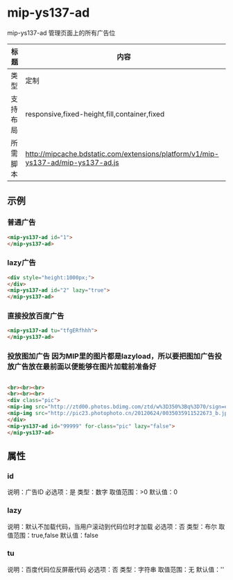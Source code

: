 # mip-ys137-ad

mip-ys137-ad 管理页面上的所有广告位

标题|内容
----|----
类型|定制
支持布局|responsive,fixed-height,fill,container,fixed
所需脚本|http://mipcache.bdstatic.com/extensions/platform/v1/mip-ys137-ad/mip-ys137-ad.js

## 示例

### 普通广告
```html
<mip-ys137-ad id="1">
</mip-ys137-ad>
```

### lazy广告
```html
<div style="height:1000px;">
</div>
<mip-ys137-ad id="2" lazy="true">
</mip-ys137-ad>
```

### 直接投放百度广告
```html
<mip-ys137-ad tu="tfgERfhhh">
</mip-ys137-ad>
```

### 投放图加广告 因为MIP里的图片都是lazyload，所以要把图加广告投放广告放在最前面以便能够在图片加载前准备好
```html

<br><br><br>
<br><br><br>
<div class="pic">
<mip-img src="http://ztd00.photos.bdimg.com/ztd/w%3D350%3Bq%3D70/sign=e3bb1c4b97ef76c6d0d2fd2ead2d8cc7/f703738da9773912b57d4b0bff198618367ae205.jpg"></mip-img><br><br><br>
<mip-img src="http://pic23.photophoto.cn/20120624/0035035911522673_b.jpg"></mip-img>
</div>
<mip-ys137-ad id="99999" for-class="pic" lazy="false">
</mip-ys137-ad>
```
## 属性

### id

说明：广告ID
必选项：是
类型：数字
取值范围：>0
默认值：0

### lazy

说明：默认不加载代码，当用户滚动到代码位时才加载
必选项：否
类型：布尔
取值范围：true,false
默认值：false

### tu

说明：百度代码位反屏蔽代码
必选项：否
类型：字符串
取值范围：无
默认值：''